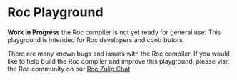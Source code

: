 # Roc Playground

**Work in Progress** the Roc compiler is not yet ready for general use. This playground is intended for Roc developers and contributors.

There are many known bugs and issues with the Roc compiler. If you would like to help build the Roc compiler and improve this playground, please visit the Roc community on our [Roc Zulip Chat](https://roc.zulipchat.com/).
